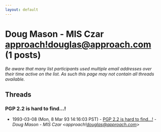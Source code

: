 ```yaml
---
layout: default
---
```


# Doug Mason - MIS Czar <approach!douglas@approach.com> (1 posts)

_Be aware that many list participants used multiple email addresses over their time active on the list. As such this page may not contain all threads available._

## Threads

### PGP 2.2 is hard to find...!
+ 1993-03-08 (Mon, 8 Mar 93 14:16:03 PST) - [PGP 2.2 is hard to find...!](/archive/1993/03/38661dbe6765eb4afd4b8951a0cce14c6f522be532bbb7db7d852f3d92c3301a) - _Doug Mason - MIS Czar \<approach!douglas@approach.com\>_

